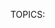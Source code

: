 TOPICS: <template>

# `<template>`

The **HTML Content Template (`<template>`)** element is a mechanism for holding HTML that is not to
be rendered immediately when a page is loaded but may be instantiated
subsequently during runtime using JavaScript.

Think of a template as a content fragment that is being stored for subsequent use in the document.
While the parser does process the contents of the `<template>` element while loading the page,
it does so only to ensure that those contents are valid; the element's contents are not rendered, however.

|  |  |
| :-- | :-- |
| **Content categories** | Metadata content, flow content, phrasing content, script-supporting element
| **Permitted content** | No restrictions
| **Tag omission** | None, both the starting and ending tag are mandatory.
| **Permitted parents** | [`<body>`](/en/webfrontend/<body>), [`<frameset>`](/en/webfrontend/<frameset>), [`<head>`](/en/webfrontend/<head>), [`<dl>`](/en/webfrontend/<dl>) and [`<colgroup>`](/en/webfrontend/<colgroup>) without a `span` attribute |
| **Permitted ARIA roles** | None |
| **DOM interface** | `HTMLTemplateElement` |

## Attributes

This element only includes the [global attributes](/en/webfrontend/HTML_Global_Attributes).

## Examples

First we start with the HTML portion of the example.

```html
<table id="producttable">
  <thead>
    <tr>
      <td>UPC_Code</td>
      <td>Product_Name</td>
    </tr>
  </thead>
  <tbody>
    <!-- existing data could optionally be included here -->
  </tbody>
</table>

<template id="productrow">
  <tr>
    <td class="record"></td>
    <td></td>
  </tr>
</template>
```

First, we have a table into which we will later insert content using JavaScript code. Then comes
the template, which describes the structure of an HTML fragment representing a single table row.

Now that the table has been created and the template defined, we use JavaScript to insert rows into
the table, with each row being constructed using the template as its basis.

```javascript
// Test to see if the browser supports the HTML template element by checking
// for the presence of the template element's content attribute.
if ('content' in document.createElement('template')) {

    // Instantiate the table with the existing HTML tbody
    // and the row with the template
    var template = document.querySelector('#productrow');

    // Clone the new row and insert it into the table
    var tbody = document.querySelector("tbody");
    var clone = document.importNode(template.content, true);
    var td = clone.querySelectorAll("td");
    td0].textContent = "1235646565";
    td1].textContent = "Stuff";

    tbody.appendChild(clone);

    // Clone the new row and insert it into the table
    var clone2 = document.importNode(template.content, true);
    td = clone2.querySelectorAll("td");
    td0].textContent = "0384928528";
    td1].textContent = "Acme Kidney Beans 2";

    tbody.appendChild(clone2);

} else {
  // Find another way to add the rows to the table because
  // the HTML template element is not supported.
}
```

The result is the original HTML table, with two new rows appended to it via JavaScript:

## Browser compatibility

| - | Google | Firefox | Safari |
| :--- | :--- | :--- | :--- |
| `<template>`| support | support | support |
